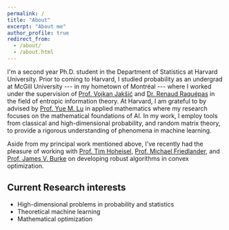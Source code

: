 ```yaml
---
permalink: /
title: "About"
excerpt: "About me"
author_profile: true
redirect_from: 
  - /about/
  - /about.html
---
```


I'm a second year Ph.D. student in the Department of Statistics at Harvard University. Prior to coming to Harvard, I studied probability as an undergrad at McGill University --- in my hometown of Montréal --- where I worked under the supervision of [Prof. Vojkan Jakšić](https://jaksic.xyz) and [Dr. Renaud Raquépas](https://renaudraquepas.github.io/index.html) in the field of entropic information theory. At Harvard, I am grateful to by advised by [Prof. Yue M. Lu](https://lu.seas.harvard.edu) in applied mathematics where my research focuses on the mathematical foundations of AI. In my work, I employ tools from classical and high-dimensional probability, and random matrix theory, to provide a rigorous understanding of phenomena in machine learning. 

Aside from my principal work mentioned above, I've recently had the pleasure of working with [Prof. Tim Hoheisel](https://www.math.mcgill.ca/hoheisel/), [Prof. Michael Friedlander](https://friedlander.io), and [Prof. James V. Burke](https://sites.math.washington.edu/~burke/) on developing robust algorithms in convex optimization. 

Current Research interests 
------
- High-dimensional problems in probability and statistics
- Theoretical machine learning
- Mathematical optimization


